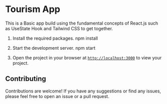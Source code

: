 # Tourism App

This is a Basic app build using the fundamental concepts of React.js such as UseState Hook and Tailwind CSS to get together.

1. Install the required packages.
    npm install
   
1. Start the development server.
    npm start
   
1. Open the project in your browser at [`http://localhost:3000`](http://localhost:3000) to view your project.

## Contributing

Contributions are welcome! If you have any suggestions or find any issues, please feel free to open an issue or a pull request.

